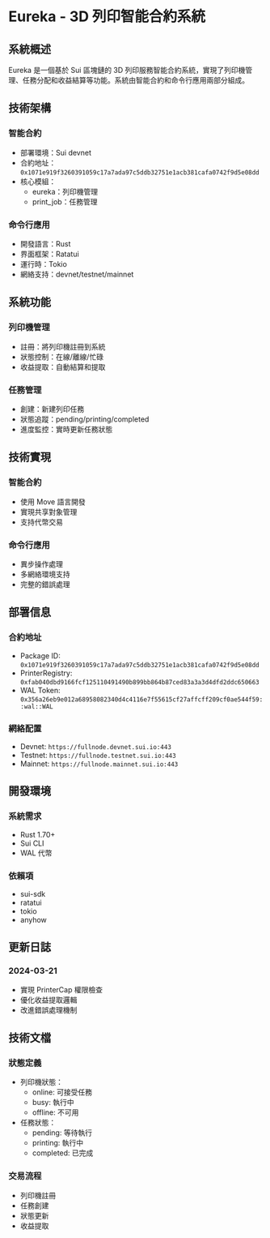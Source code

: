 # Eureka - 3D 列印智能合約系統

## 系統概述

Eureka 是一個基於 Sui 區塊鏈的 3D 列印服務智能合約系統，實現了列印機管理、任務分配和收益結算等功能。系統由智能合約和命令行應用兩部分組成。

## 技術架構

### 智能合約
- 部署環境：Sui devnet
- 合約地址：`0x1071e919f3260391059c17a7ada97c5ddb32751e1acb381cafa0742f9d5e08dd`
- 核心模組：
  - eureka：列印機管理
  - print_job：任務管理

### 命令行應用
- 開發語言：Rust
- 界面框架：Ratatui
- 運行時：Tokio
- 網絡支持：devnet/testnet/mainnet

## 系統功能

### 列印機管理
- 註冊：將列印機註冊到系統
- 狀態控制：在線/離線/忙碌
- 收益提取：自動結算和提取

### 任務管理
- 創建：新建列印任務
- 狀態追蹤：pending/printing/completed
- 進度監控：實時更新任務狀態

## 技術實現

### 智能合約
- 使用 Move 語言開發
- 實現共享對象管理
- 支持代幣交易

### 命令行應用
- 異步操作處理
- 多網絡環境支持
- 完整的錯誤處理

## 部署信息

### 合約地址
- Package ID: `0x1071e919f3260391059c17a7ada97c5ddb32751e1acb381cafa0742f9d5e08dd`
- PrinterRegistry: `0xfab040dbd9166fcf125110491490b899bb864b87ced83a3a3d4dfd2ddc650663`
- WAL Token: `0x356a26eb9e012a68958082340d4c4116e7f55615cf27affcff209cf0ae544f59::wal::WAL`

### 網絡配置
- Devnet: `https://fullnode.devnet.sui.io:443`
- Testnet: `https://fullnode.testnet.sui.io:443`
- Mainnet: `https://fullnode.mainnet.sui.io:443`

## 開發環境

### 系統需求
- Rust 1.70+
- Sui CLI
- WAL 代幣

### 依賴項
- sui-sdk
- ratatui
- tokio
- anyhow

## 更新日誌

### 2024-03-21
- 實現 PrinterCap 權限檢查
- 優化收益提取邏輯
- 改進錯誤處理機制

## 技術文檔

### 狀態定義
- 列印機狀態：
  - online: 可接受任務
  - busy: 執行中
  - offline: 不可用
- 任務狀態：
  - pending: 等待執行
  - printing: 執行中
  - completed: 已完成

### 交易流程
- 列印機註冊
- 任務創建
- 狀態更新
- 收益提取
